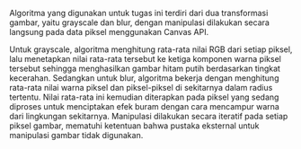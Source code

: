 Algoritma yang digunakan untuk tugas ini terdiri dari dua transformasi gambar, yaitu grayscale dan blur, dengan manipulasi dilakukan secara langsung pada data piksel menggunakan Canvas API. 

Untuk grayscale, algoritma menghitung rata-rata nilai RGB dari setiap piksel, lalu menetapkan nilai rata-rata tersebut ke ketiga komponen warna piksel tersebut sehingga menghasilkan gambar hitam putih berdasarkan tingkat kecerahan. Sedangkan untuk blur, algoritma bekerja dengan menghitung rata-rata nilai warna piksel dan piksel-piksel di sekitarnya dalam radius tertentu. Nilai rata-rata ini kemudian diterapkan pada piksel yang sedang diproses untuk menciptakan efek buram dengan cara mencampur warna dari lingkungan sekitarnya. Manipulasi dilakukan secara iteratif pada setiap piksel gambar, mematuhi ketentuan bahwa pustaka eksternal untuk manipulasi gambar tidak digunakan.
